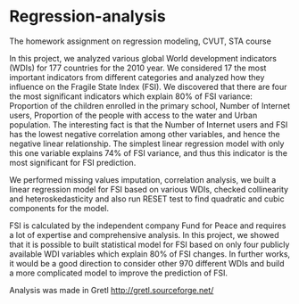 # Regression-analysis
The homework assignment on regression modeling, CVUT, STA course


In this project, we analyzed various global World development indicators (WDIs) for 177 countries for the 2010 year. We considered 17 the most important indicators from different categories and analyzed how they influence on the Fragile State Index (FSI). We discovered that there are four the most significant indicators which explain 80% of FSI variance: Proportion of the children enrolled in the primary school, Number of Internet users, Proportion of the people with access to the water and Urban population. The interesting fact is that the Number of Internet users and FSI has the lowest negative correlation among other variables, and hence the negative linear relationship. The simplest linear regression model with only this one variable explains 74% of FSI variance, and thus this indicator is the most significant for FSI prediction.

We performed missing values imputation, correlation analysis, we built a linear regression model for FSI based on various WDIs, checked collinearity and heteroskedasticity and also run RESET test to find quadratic and cubic components for the model. 

FSI is calculated by the independent company Fund for Peace and requires a lot of expertise and comprehensive analysis. In this project, we showed that it is possible to built statistical model for FSI based on only four publicly available WDI variables which explain 80% of FSI changes. In further works, it would be a good direction to consider other 970 different WDIs and build a more complicated model to improve the prediction of FSI.

Analysis was made in Gretl http://gretl.sourceforge.net/

